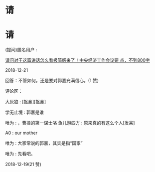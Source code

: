 # 请

# 请

(提问)匿名用户 :

[请问对于这篇讲话怎么看](https://mp.weixin.qq.com/s/QDxMGfLta0Lh4IFN7ezsfQ)[极简版来了！中央经济工作会议要 点，不到](https://mp.weixin.qq.com/s/QDxMGfLta0Lh4IFN7ezsfQ)[800](https://mp.weixin.qq.com/s/QDxMGfLta0Lh4IFN7ezsfQ)[字](https://mp.weixin.qq.com/s/QDxMGfLta0Lh4IFN7ezsfQ)

2018-12-21

回答：不管如何，还是要对郭嘉充满信心。(1 赞)

评论区：

大灰狼 : [抠鼻][抠鼻]

学无止境 : 郭嘉是谁

唯为 : ，曹操的第一谋士咯 鱼儿游四方 : 原来真的有这么个人[发呆]

A0 : our mother

唯为 : 大家常说的郭嘉，其实是指“国家”

唯为 : 先看吧。

2018-12-19(21 赞)